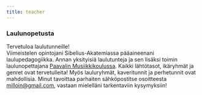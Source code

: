 ```yaml
---
title: teacher
---
```


### Laulunopetusta

Tervetuloa laulutunneille!  
Viimeistelen opintojani Sibelius-Akatemiassa pääaineenani laulupedagogiikka. Annan yksityisiä laulutunteja ja sen lisäksi toimin laulunopettajana  <a href="http://www.paavalinmusiikkikoulu.fi">Paavalin Musiikkikoulussa</a>. Kaikki lähtötasot, ikäryhmät ja genret ovat tervetulleita! Myös lauluryhmät, kaveritunnit ja perhetunnit ovat mahdollisia. Minut tavoittaa parhaiten sähköpostitse osoitteesta <a href="mailto:milloin@gmail.com">milloin@gmail.com</a>, vastaan mielelläni tarkentaviin kysymyksiin!


